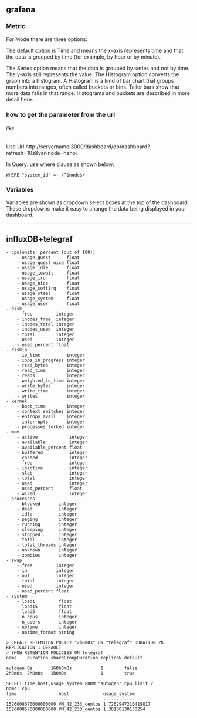 ## grafana
### Metric

For Mode there are three options:

The default option is Time and means the x-axis represents time and that the data is grouped by time (for example, by hour or by minute).

The Series option means that the data is grouped by series and not by time. The y-axis still represents the value.
The Histogram option converts the graph into a histogram. A Histogram is a kind of bar chart that groups numbers into ranges,
often called buckets or bins. 
Taller bars show that more data falls in that range. Histograms and buckets are described in more detail here.


### how to get the parameter from the url

###### like

Use  Url http://servername:3000/dashboard/db/dashboard?refresh=10s&var-node=hanoi

In Query: use where clause as shown below:

```
WHERE "system_id" =~ /^$node$/
```

### Variables
Variables are shown as dropdown select boxes at the top of the dashboard. These dropdowns make it easy to change the data being displayed in your dashboard.


---

## influxDB+telegraf 

```
- cpu[units: percent (out of 100)]
    - usage_guest      float
    - usage_guest_nice float
    - usage_idle       float
    - usage_iowait     float
    - usage_irq        float
    - usage_nice       float
    - usage_softirq    float
    - usage_steal      float
    - usage_system     float
    - usage_user       float
- disk
    - free         integer
    - inodes_free  integer
    - inodes_total integer
    - inodes_used  integer
    - total        integer
    - used         integer
    - used_percent float
- diskio
    - io_time          integer
    - iops_in_progress integer
    - read_bytes       integer
    - read_time        integer
    - reads            integer
    - weighted_io_time integer
    - write_bytes      integer
    - write_time       integer
    - writes           integer
- kernel
    - boot_time        integer
    - context_switches integer
    - entropy_avail    integer
    - interrupts       integer
    - processes_forked integer
- mem
    - active            integer
    - available         integer
    - available_percent float
    - buffered          integer
    - cached            integer
    - free              integer
    - inactive          integer
    - slab              integer
    - total             integer
    - used              integer
    - used_percent      float
    - wired             integer
- processes
    - blocked       integer
    - dead          integer
    - idle          integer
    - paging        integer
    - running       integer
    - sleeping      integer
    - stopped       integer
    - total         integer
    - total_threads integer
    - unknown       integer
    - zombies       integer
- swap
    - free         integer
    - in           integer
    - out          integer
    - total        integer
    - used         integer
    - used_percent float
- system
    - load1         float
    - load15        float
    - load5         float
    - n_cpus        integer
    - n_users       integer
    - uptime        integer
    - uptime_format string

```

```
> CREATE RETENTION POLICY "2h0m0s" ON "telegraf" DURATION 2h REPLICATION 1 DEFAULT
> SHOW RETENTION POLICIES ON telegraf
name    duration shardGroupDuration replicaN default
----    -------- ------------------ -------- -------
autogen 0s       168h0m0s           1        false
2h0m0s  2h0m0s   1h0m0s             1        true
```

```
SELECT time,host,usage_system FROM "autogen".cpu limit 2
name: cpu
time                host             usage_system
----                ----             ------------
1526008670000000000 VM_42_233_centos 1.7262947210419817
1526008670000000000 VM_42_233_centos 1.30130130130254
```

